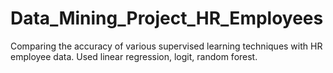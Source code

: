 # Data_Mining_Project_HR_Employees
Comparing the accuracy of various supervised learning techniques with HR employee data.
Used linear regression, logit, random forest.
